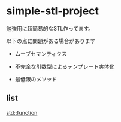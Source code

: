 # simple-stl-project

勉強用に超簡易的なSTL作ってます。

以下の点に問題がある場合があります

- ムーブセマンティクス

- 不完全な引数型によるテンプレート実体化

- 最低限のメソッド

## list

[std::function](/functional/functional.hpp)
